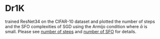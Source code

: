 # Dr1K
trained ResNet34 on the CIFAR-10 dataset and plotted the number of steps and the SFO complexities of SGD using the Armijo condition where 
$\bar \alpha$ is small. Please see [number of steps](./CIFAR10_max_alpha_K-b.png) and [number of SFO](./CIFAR10_max_alpha_Kb-b.png) for details.
